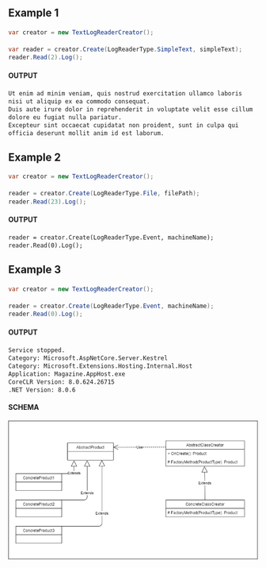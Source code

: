 ## Example 1

```csharp
var creator = new TextLogReaderCreator();

var reader = creator.Create(LogReaderType.SimpleText, simpleText);
reader.Read(2).Log();
```

#### OUTPUT
```
Ut enim ad minim veniam, quis nostrud exercitation ullamco laboris nisi ut aliquip ex ea commodo consequat. 
Duis aute irure dolor in reprehenderit in voluptate velit esse cillum dolore eu fugiat nulla pariatur.
Excepteur sint occaecat cupidatat non proident, sunt in culpa qui officia deserunt mollit anim id est laborum.
```

## Example 2

```csharp
var creator = new TextLogReaderCreator();

reader = creator.Create(LogReaderType.File, filePath);
reader.Read(23).Log();
```

#### OUTPUT
```
reader = creator.Create(LogReaderType.Event, machineName);
reader.Read(0).Log();
```

## Example 3

```csharp
var creator = new TextLogReaderCreator();

reader = creator.Create(LogReaderType.Event, machineName);
reader.Read(0).Log();

```

#### OUTPUT
```
Service stopped.
Category: Microsoft.AspNetCore.Server.Kestrel
Category: Microsoft.Extensions.Hosting.Internal.Host
Application: Magazine.AppHost.exe
CoreCLR Version: 8.0.624.26715
.NET Version: 8.0.6
```

#### SCHEMA
![](schema.png)
